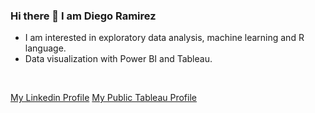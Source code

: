 ### Hi there 👋 I am Diego Ramirez

* I am interested in exploratory data analysis, machine learning and R language.
* Data visualization with Power BI and Tableau.
<br>

[My Linkedin Profile](www.linkedin.com/in/diego-ramirez-jag) 
[My Public Tableau Profile](https://public.tableau.com/profile/diego.ramirez8076#!/)

<!--
**daarfarias/daarfarias** is a ✨ _special_ ✨ repository because its `README.md` (this file) appears on your GitHub profile.

Here are some ideas to get you started:

- 🔭 I’m currently working on ...
- 🌱 I’m currently learning ...
- 👯 I’m looking to collaborate on ...
- 🤔 I’m looking for help with ...
- 💬 Ask me about ...
- 📫 How to reach me: ...
- 😄 Pronouns: ...
- ⚡ Fun fact: ...
-->
